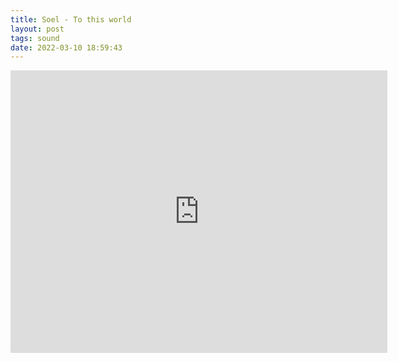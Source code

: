 ```yaml
---
title: Soel - To this world
layout: post
tags: sound
date: 2022-03-10 18:59:43
---
```

<iframe width="603" height="452" src="https://www.youtube.com/embed/AHUMJnRn8F4" frameborder="0" allowfullscreen="true"></iframe>
